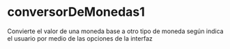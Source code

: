 # conversorDeMonedas1
Convierte el valor de una moneda base a otro tipo de moneda según indica el usuario por medio de las opciones de la interfaz
